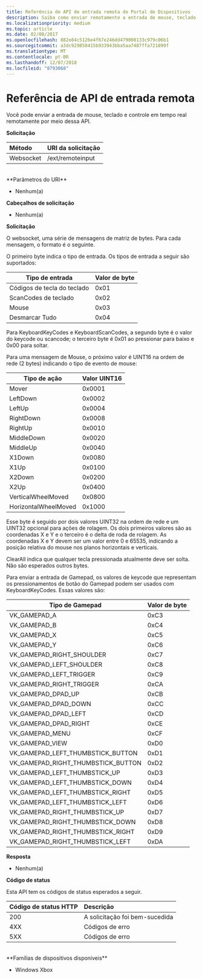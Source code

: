 ```yaml
---
title: Referência de API de entrada remota do Portal de Dispositivos
description: Saiba como enviar remotamente a entrada de mouse, teclado e controle em um Xbox.
ms.localizationpriority: medium
ms.topic: article
ms.date: 02/08/2017
ms.openlocfilehash: 882e84c5126e4f67e246dd479008133c979c06b1
ms.sourcegitcommit: a3dc929858415b933943bba5aa7487ffa721899f
ms.translationtype: MT
ms.contentlocale: pt-BR
ms.lasthandoff: 12/07/2018
ms.locfileid: "8793068"
---
```

# <a name="remote-input-api-reference"></a>Referência de API de entrada remota   
Você pode enviar a entrada de mouse, teclado e controle em tempo real remotamente por meio dessa API.

**Solicitação**

Método      | URI da solicitação
:------     | :-----
Websocket | /ext/remoteinput
<br />
**Parâmetros do URI**

- Nenhum(a)

**Cabeçalhos de solicitação**

- Nenhum(a)

**Solicitação**

O websocket, uma série de mensagens de matriz de bytes. Para cada mensagem, o formato é o seguinte.

O primeiro byte indica o tipo de entrada. Os tipos de entrada a seguir são suportados:

| Tipo de entrada        | Valor de byte |
|------------|-------------|
Códigos de tecla do teclado | 0x01
ScanCodes de teclado | 0x02
Mouse | 0x03
Desmarcar Tudo | 0x04

Para KeyboardKeyCodes e KeyboardScanCodes, a segundo byte é o valor do keycode ou scancode; o terceiro byte é 0x01 ao pressionar para baixo e 0x00 para soltar.

Para uma mensagem de Mouse, o próximo valor é UINT16 na ordem de rede (2 bytes) indicando o tipo de evento de mouse:

| Tipo de ação        | Valor UINT16 |
|------------|-------------|
Mover | 0x0001
LeftDown | 0x0002
LeftUp | 0x0004
RightDown | 0x0008
RightUp | 0x0010
MiddleDown | 0x0020
MiddleUp | 0x0040
X1Down | 0x0080
X1Up | 0x0100
X2Down | 0x0200
X2Up | 0x0400
VerticalWheelMoved | 0x0800
HorizontalWheelMoved | 0x1000

Esse byte é seguido por dois valores UINT32 na ordem de rede e um UINT32 opcional para ações de rolagem. Os dois primeiros valores são as coordenadas X e Y e o terceiro é o delta de roda de rolagem. As coordenadas X e Y devem ser um valor entre 0 e 65535, indicando a posição relativa do mouse nos planos horizontais e verticais.

ClearAll indica que qualquer tecla pressionada atualmente deve ser solta. Não são esperados outros bytes.

Para enviar a entrada de Gamepad, os valores de keycode que representam os pressionamentos de botão do Gamepad podem ser usados com KeyboardKeyCodes. Essas valores são:

| Tipo de Gamepad        | Valor de byte |
|------------|-------------|
VK_GAMEPAD_A                       |  0xC3
VK_GAMEPAD_B                       |  0xC4
VK_GAMEPAD_X                       |  0xC5
VK_GAMEPAD_Y                       |  0xC6
VK_GAMEPAD_RIGHT_SHOULDER          |  0xC7
VK_GAMEPAD_LEFT_SHOULDER           |  0xC8
VK_GAMEPAD_LEFT_TRIGGER            |  0xC9
VK_GAMEPAD_RIGHT_TRIGGER           |  0xCA
VK_GAMEPAD_DPAD_UP                 |  0xCB
VK_GAMEPAD_DPAD_DOWN               |  0xCC
VK_GAMEPAD_DPAD_LEFT               |  0xCD
VK_GAMEPAD_DPAD_RIGHT              |  0xCE
VK_GAMEPAD_MENU                    |  0xCF
VK_GAMEPAD_VIEW                    |  0xD0
VK_GAMEPAD_LEFT_THUMBSTICK_BUTTON  |  0xD1
VK_GAMEPAD_RIGHT_THUMBSTICK_BUTTON |  0xD2
VK_GAMEPAD_LEFT_THUMBSTICK_UP      |  0xD3
VK_GAMEPAD_LEFT_THUMBSTICK_DOWN    |  0xD4
VK_GAMEPAD_LEFT_THUMBSTICK_RIGHT   |  0xD5
VK_GAMEPAD_LEFT_THUMBSTICK_LEFT    |  0xD6
VK_GAMEPAD_RIGHT_THUMBSTICK_UP     |  0xD7
VK_GAMEPAD_RIGHT_THUMBSTICK_DOWN   |  0xD8
VK_GAMEPAD_RIGHT_THUMBSTICK_RIGHT  |  0xD9
VK_GAMEPAD_RIGHT_THUMBSTICK_LEFT   |  0xDA


**Resposta**   

- Nenhum(a)

**Código de status**

Esta API tem os códigos de status esperados a seguir.

Código de status HTTP      | Descrição
:------     | :-----
200 | A solicitação foi bem-sucedida
4XX | Códigos de erro
5XX | Códigos de erro

<br />
**Famílias de dispositivos disponíveis**

* Windows Xbox